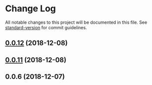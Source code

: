 # Change Log

All notable changes to this project will be documented in this file. See [standard-version](https://github.com/conventional-changelog/standard-version) for commit guidelines.

<a name="0.0.12"></a>
## [0.0.12](https://github.com/AndrewKovalenko/react-feature-manager/compare/v0.0.11...v0.0.12) (2018-12-08)



<a name="0.0.11"></a>
## [0.0.11](https://github.com/AndrewKovalenko/react-feature-manager/compare/v0.0.6...v0.0.11) (2018-12-08)



<a name="0.0.6"></a>
## 0.0.6 (2018-12-07)
